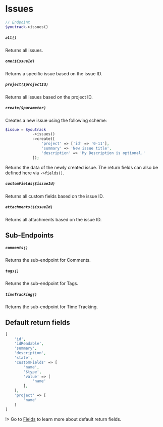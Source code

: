 # Issues
```php 
// Endpoint
$youtrack->issues()
```

##### `all()`
Returns all issues.

##### `one($issueId)`
Returns a specific issue based on the issue ID.

##### `project($projectId)`
Returns all issues based on the project ID.

##### `create($parameter)`
Creates a new issue using the following scheme:
```php
$issue = $youtrack
            ->issues()
            ->create([
                'project' => ['id' => '0-11'],
                'summary' => 'New issue title',
                'description' => 'My Description is optional.'
            ]);
```
Returns the data of the newly created issue. The return fields can also be defined here via `->fields()`.

##### `customFields($issueId)`
Returns all custom fields based on the issue ID.

##### `attachments($issueId)`
Returns all attachments based on the issue ID.

## Sub-Endpoints

##### `comments()`
Returns the sub-endpoint for Comments.

##### `tags()`
Returns the sub-endpoint for Tags.

##### `timeTracking()`
Returns the sub-endpoint for Time Tracking.

## Default return fields
```php
[
    'id',
    'idReadable',
    'summary',
    'description',
    'state',
    'customFields' => [
        'name',
        '$type',
        'value' => [
            'name'
        ],
    ],
    'project' => [
        'name'
    ]
]
```
!> Go to [Fields](fields.md) to learn more about default return fields.
